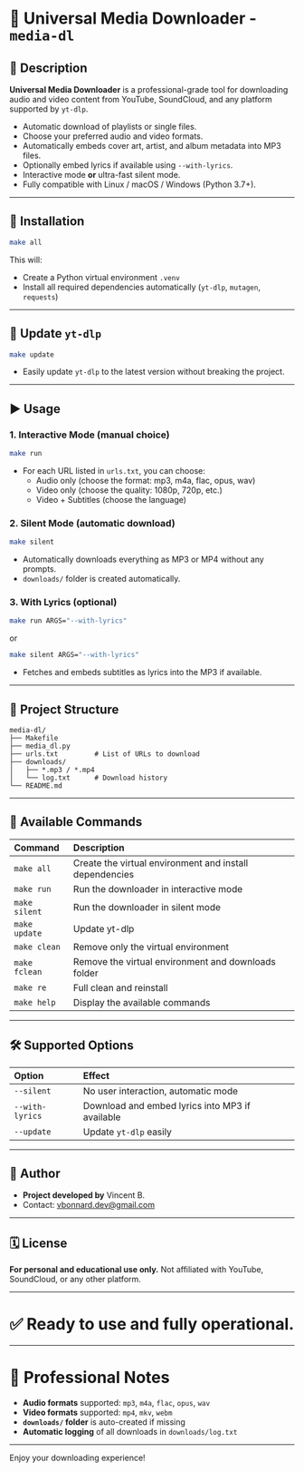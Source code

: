 # 🎵 Universal Media Downloader - `media-dl`

## 📌 Description

**Universal Media Downloader** is a professional-grade tool for downloading audio and video content from YouTube, SoundCloud, and any platform supported by `yt-dlp`.

- Automatic download of playlists or single files.
- Choose your preferred audio and video formats.
- Automatically embeds cover art, artist, and album metadata into MP3 files.
- Optionally embed lyrics if available using `--with-lyrics`.
- Interactive mode **or** ultra-fast silent mode.
- Fully compatible with Linux / macOS / Windows (Python 3.7+).

---

## 🔧 Installation

```bash
make all
```

This will:
- Create a Python virtual environment `.venv`
- Install all required dependencies automatically (`yt-dlp`, `mutagen`, `requests`)

---

## 🔄 Update `yt-dlp`

```bash
make update
```
- Easily update `yt-dlp` to the latest version without breaking the project.

---

## ▶️ Usage

### 1. Interactive Mode (manual choice)

```bash
make run
```

- For each URL listed in `urls.txt`, you can choose:
  - Audio only (choose the format: mp3, m4a, flac, opus, wav)
  - Video only (choose the quality: 1080p, 720p, etc.)
  - Video + Subtitles (choose the language)

### 2. Silent Mode (automatic download)

```bash
make silent
```

- Automatically downloads everything as MP3 or MP4 without any prompts.
- `downloads/` folder is created automatically.

### 3. With Lyrics (optional)

```bash
make run ARGS="--with-lyrics"
```
or
```bash
make silent ARGS="--with-lyrics"
```

- Fetches and embeds subtitles as lyrics into the MP3 if available.

---

## 📂 Project Structure

```
media-dl/
├── Makefile
├── media_dl.py
├── urls.txt         # List of URLs to download
├── downloads/
│   ├── *.mp3 / *.mp4
│   └── log.txt      # Download history
└── README.md
```

---

## 📁 Available Commands

| Command | Description |
|:---|:---|
| `make all` | Create the virtual environment and install dependencies |
| `make run` | Run the downloader in interactive mode |
| `make silent` | Run the downloader in silent mode |
| `make update` | Update yt-dlp |
| `make clean` | Remove only the virtual environment |
| `make fclean` | Remove the virtual environment and downloads folder |
| `make re` | Full clean and reinstall |
| `make help` | Display the available commands |

---

## 🛠️ Supported Options

| Option | Effect |
|:------|:------|
| `--silent` | No user interaction, automatic mode |
| `--with-lyrics` | Download and embed lyrics into MP3 if available |
| `--update` | Update `yt-dlp` easily |

---

## 👤 Author

- **Project developed by** Vincent B.
- Contact: [vbonnard.dev@gmail.com](mailto:vbonnard.dev@gmail.com)

---

## 🗓 License

**For personal and educational use only.**
Not affiliated with YouTube, SoundCloud, or any other platform.

---

# ✅ Ready to use and fully operational.

---

# 📣 Professional Notes
- **Audio formats** supported: `mp3`, `m4a`, `flac`, `opus`, `wav`
- **Video formats** supported: `mp4`, `mkv`, `webm`
- **`downloads/` folder** is auto-created if missing
- **Automatic logging** of all downloads in `downloads/log.txt`

---

Enjoy your downloading experience!

